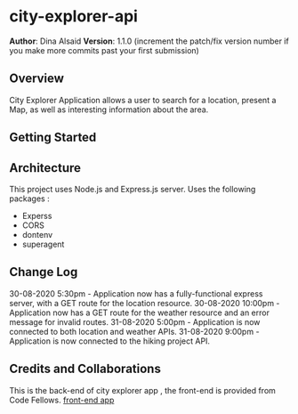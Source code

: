 # city-explorer-api

**Author**: Dina Alsaid
**Version**: 1.1.0 (increment the patch/fix version number if you make more commits past your first submission)

## Overview
<!-- Provide a high level overview of what this application is and why you are building it, beyond the fact that it's an assignment for this class. (i.e. What's your problem domain?) -->
 City Explorer Application allows a user to search for a location, present a Map, as well as interesting information about the area.

## Getting Started
<!-- What are the steps that a user must take in order to build this app on their own machine and get it running? -->

## Architecture
<!-- Provide a detailed description of the application design. What technologies (languages, libraries, etc) you're using, and any other relevant design information. -->
This project uses Node.js and Express.js server.
Uses the following packages :

* Experss
* CORS
* dontenv
* superagent

## Change Log

30-08-2020 5:30pm - Application now has a fully-functional express server, with a GET route for the location resource.
30-08-2020 10:00pm - Application now has a GET route for the weather resource and an error message for invalid routes.
31-08-2020 5:00pm - Application is now connected to both location and weather APIs.
31-08-2020 9:00pm - Application is now connected to the hiking project API.

## Credits and Collaborations
<!-- Give credit (and a link) to other people or resources that helped you build this application. -->
 This is the back-end of city explorer app , the front-end is provided from Code Fellows.
 [front-end app](https://codefellows.github.io/code-301-guide/curriculum/city-explorer-app/front-end/)
